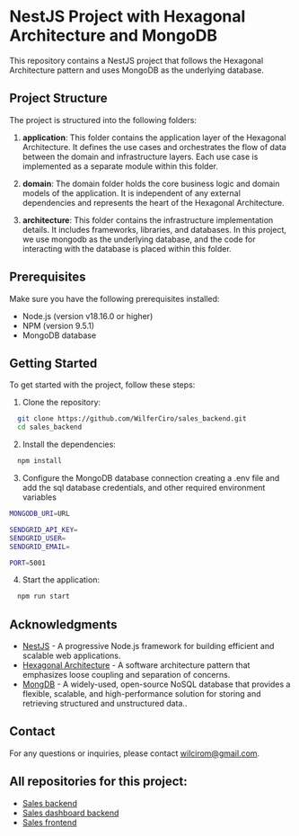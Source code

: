 # NestJS Project with Hexagonal Architecture and MongoDB

This repository contains a NestJS project that follows the Hexagonal Architecture pattern and uses MongoDB as the underlying database.

## Project Structure

The project is structured into the following folders:

1. **application**: This folder contains the application layer of the Hexagonal Architecture. It defines the use cases and orchestrates the flow of data between the domain and infrastructure layers. Each use case is implemented as a separate module within this folder.

2. **domain**: The domain folder holds the core business logic and domain models of the application. It is independent of any external dependencies and represents the heart of the Hexagonal Architecture.

3. **architecture**: This folder contains the infrastructure implementation details. It includes frameworks, libraries, and databases. In this project, we use mongodb as the underlying database, and the code for interacting with the database is placed within this folder.

## Prerequisites

Make sure you have the following prerequisites installed:

- Node.js (version v18.16.0 or higher)
- NPM (version 9.5.1)
- MongoDB database

## Getting Started

To get started with the project, follow these steps:

1. Clone the repository:

```bash
  git clone https://github.com/WilferCiro/sales_backend.git
  cd sales_backend
```

2. Install the dependencies:

```bash
  npm install
```

3. Configure the MongoDB database connection creating a .env file and add the sql database credentials, and other required environment variables

```bash
MONGODB_URI=URL

SENDGRID_API_KEY=
SENDGRID_USER=
SENDGRID_EMAIL=

PORT=5001
```

4. Start the application:

```bash
  npm run start
```

## Acknowledgments

- [NestJS](https://nestjs.com) - A progressive Node.js framework for building efficient and scalable web applications.
- [Hexagonal Architecture](<https://en.wikipedia.org/wiki/Hexagonal_architecture_(software)>) - A software architecture pattern that emphasizes loose coupling and separation of concerns.
- [MongDB](https://www.mongodb.com/) - A widely-used, open-source NoSQL database that provides a flexible, scalable, and high-performance solution for storing and retrieving structured and unstructured data..

## Contact

For any questions or inquiries, please contact [wilcirom@gmail.com](mailto:wilcirom@gmail.com).


## All repositories for this project:

- [Sales backend](https://github.com/WilferCiro/sales_backend.git)
- [Sales dashboard backend](https://github.com/WilferCiro/sales_dashboard_backend.git)
- [Sales frontend](https://github.com/WilferCiro/sales_frontend.git)
